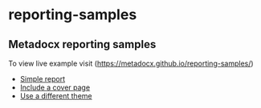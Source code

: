 # reporting-samples

## Metadocx reporting samples

To view live example visit (https://metadocx.github.io/reporting-samples/)

- [Simple report](samples/simple-report)
- [Include a cover page](samples/cover-page)
- [Use a different theme](samples/theme)
